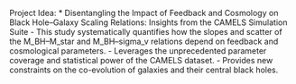 
Project Idea:
	* Disentangling the Impact of Feedback and Cosmology on Black Hole–Galaxy Scaling Relations: Insights from the CAMELS Simulation Suite
		- This study systematically quantifies how the slopes and scatter of the M_BH–M_star and M_BH–sigma_v relations depend on feedback and cosmological parameters.
		- Leverages the unprecedented parameter coverage and statistical power of the CAMELS dataset.
		- Provides new constraints on the co-evolution of galaxies and their central black holes.

        